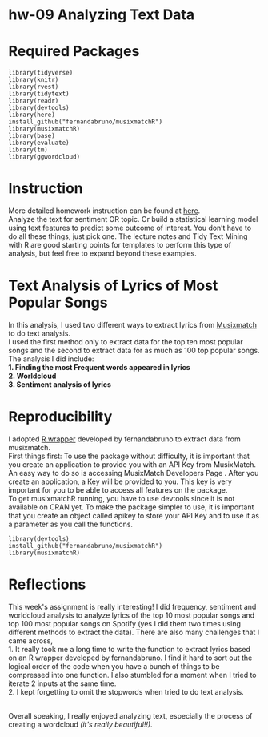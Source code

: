 # hw-09 Analyzing Text Data

# Required Packages
```
library(tidyverse)
library(knitr)
library(rvest)
library(tidytext)
library(readr)
library(devtools)
library(here)
install_github("fernandabruno/musixmatchR")
library(musixmatchR)
library(base)
library(evaluate)
library(tm)
library(ggwordcloud)

```

# Instruction
More detailed homework instruction can be found at [here](https://cfss.uchicago.edu/homework/text-analysis/). 
</br> Analyze the text for sentiment OR topic. Or build a statistical learning model using text features to predict some outcome of interest. You don’t have to do all these things, just pick one. The lecture notes and Tidy Text Mining with R are good starting points for templates to perform this type of analysis, but feel free to expand beyond these examples.

# Text Analysis of Lyrics of Most Popular Songs

In this analysis, I used two different ways to extract lyrics from [Musixmatch](https://developer.musixmatch.com/) to do text analysis. 
</br>I used the first method only to extract data for the top ten most popular songs and the second to extract data for as much as 100 top popular songs.
The analysis I did include: 
</br>**1. Finding the most Frequent words appeared in lyrics** 
</br>**2. Worldcloud**
</br>**3. Sentiment analysis of lyrics**

# Reproducibility
I adopted [R wrapper](https://github.com/fernandabruno/musixmatchR) developed by fernandabruno to extract data from musixmatch.
</br>First things first: To use the package without difficulty, it is important that you create an application to provide you with an API Key from MusixMatch. An easy way to do so is accessing MusixMatch Developers Page . After you create an application, a Key will be provided to you. This key is very important for you to be able to access all features on the package.
</br>To get musixmatchR running, you have to use devtools since it is not available on CRAN yet.
To make the package simpler to use, it is important that you create an object called apikey to store your API Key and to use it as a parameter as you call the functions.

```
library(devtools)
install_github("fernandabruno/musixmatchR")
library(musixmatchR)
```

# Reflections 
This week's assignment is really interesting!
I did frequency, sentiment and worldcloud analysis to analyze lyrics of the top 10 most popular songs and top 100 most popular songs on Spotify (yes I did them two times using different methods to extract the data).
There are also many challenges that I came across,
</br> 1. It really took me a long time to write the function to extract lyrics based on an R wrapper developed by fernandabruno. I find it hard to sort out the logical order of the code when you have a bunch of things to be compressed into one function. I also stumbled for a moment when I tried to iterate 2 inputs at the same time.
</br> 2. I kept forgetting to omit the stopwords when tried to do text analysis.

</br> Overall speaking, I really enjoyed analyzing text, especially the process of creating a wordcloud *(it's really beautiful!!)*.
